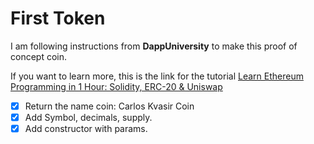 # First Token

I am following instructions from **DappUniversity** to make this proof of concept coin.

If you want to learn more, this is the link for the tutorial
[Learn Ethereum Programming in 1 Hour: Solidity, ERC-20 & Uniswap](https://www.youtube.com/watch?v=XyoFT4QkoL4&ab_channel=DappUniversity)

- [x] Return the name coin: Carlos Kvasir Coin 
- [x] Add Symbol, decimals, supply.
- [x] Add constructor with params.

